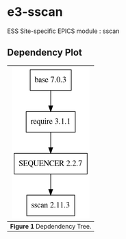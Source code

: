 e3-sscan
==
ESS Site-specific EPICS module : sscan


## Dependency Plot

|![sscan dep](docs/sscan.png)|
| :---: |
|**Figure 1** Depdendency Tree. |
